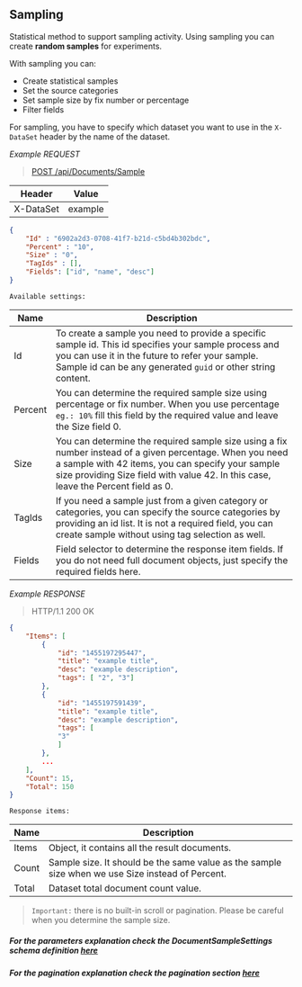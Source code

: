 ## Sampling

Statistical method to support sampling activity. Using sampling you can  create **random samples** for experiments.

With sampling you can:

- Create statistical samples
- Set the source categories
- Set sample size by fix number or percentage
- Filter fields

For sampling, you have to specify which dataset you want to use in the `X-DataSet` header by the name of the dataset.

*Example REQUEST*

> [POST /api/Documents/Sample](#operation--api-Documents-Sample-post)

Header   |Value
---------|---
X-DataSet|example

```JSON
{
    "Id" : "6902a2d3-0708-41f7-b21d-c5bd4b302bdc",
    "Percent" : "10",
    "Size" : "0",
    "TagIds" : [],
    "Fields": ["id", "name", "desc"]
}
```

`Available settings:`

Name    |   Description
--- |   ---
Id  |   To create a sample you need to provide a specific sample id. This id specifies your sample process and you can use it in the future to refer your sample. Sample id can be any generated `guid` or other string content.
Percent |   You can determine the required sample size using percentage or fix number. When you use percentage `eg.: 10%` fill this field by the required value and leave the Size field 0.
Size    |   You can determine the required sample size using a fix number instead of a given percentage. When you need a sample with 42 items, you can specify your sample size providing Size field with value 42. In this case, leave the Percent field as 0.
TagIds  |   If you need a sample just from a given category or categories, you can specify the source categories by providing an id list. It is not a required field, you can create sample without using tag selection as well.
Fields  |   Field selector to determine the response item fields. If you do not need full document objects, just specify the required fields here.

*Example RESPONSE*

> HTTP/1.1 200 OK

```JSON
{
    "Items": [
        {
            "id": "1455197295447",
            "title": "example title",
            "desc": "example description",
            "tags": [ "2", "3"]
        },
        {
            "id": "1455197591439",
            "title": "example title",
            "desc": "example description",
            "tags": [
            "3"
            ]
        },
        ...
    ],
    "Count": 15,
    "Total": 150
}
```

`Response items:`

Name    |   Description
--- |   ---
Items   |   Object, it contains all the result documents.
Count   |   Sample size. It should be the same value as the sample size when we use Size instead of Percent.
Total   |   Dataset total document count value.


> `Important:` there is no built-in scroll or pagination. Please be careful when you determine the sample size.

##### For the parameters explanation check the DocumentSampleSettings schema definition [here](#/definitions/DocumentSampleSettings)

##### For the pagination explanation check the pagination section [here](#pagination)